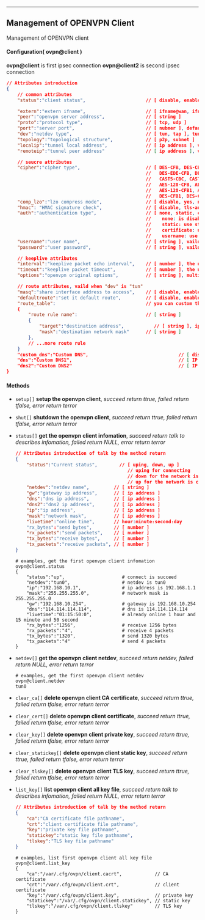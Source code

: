 ***
## Management of OPENVPN Client
Management of OPENVPN client

#### Configuration( ovpn@client )
**ovpn@client** is first ipsec connection
**ovpn@client2** is second ipsec connection

```json
// Attributes introduction 
{
    // common attributes
    "status":"client status",                      // [ disable, enable ]

    "extern":"extern ifname",                      // [ ifname@wan, ifname@lte, ... ], default is defdault gateway
    "peer":"openvpn server address",               // [ string ]
    "proto":"protocol type",                       // [ tcp, udp ]
    "port":"server port",                          // [ nubmer ], default is 1194
    "dev":"netdev type",                           // [ tun, tap ], tun is tunnel, tap is bridge to ifname@lan
    "topology":"topological structure",            // [ p2p, subnet ]
    "localip":"tunnel local address",              // [ ip address ], vailed when "topology" is "p2p"
    "remoteip":"tunnel peer address"               // [ ip address ], vailed when "topology" is "p2p"

    // seucre attributes
    "cipher":"cipher type",                        // [ DES-CFB, DES-CBC, RC2-CBC, RC2-CFB, RC2-OFB, DES-EDE-CBC, DES-EDE3-CBC, DES-OFB, 
                                                   //   DES-EDE-CFB, DES-EDE3-CFB, DES-EDE-OFB, DES-EDE3-OFB, DESX-CBC, BF-CBC, BF-CFB, BF-OFB,
                                                   //   CAST5-CBC, CAST5-CFB, CAST5-OFB, RC2-40-CBC, RC2-64-CBC, AES-128-CBC, AES-128-OFB,
                                                   //   AES-128-CFB, AES-192-CBC, AES-192-OFB, AES-192-CFB, AES-256-CBC, AES-256-OFB, AES-256-CFB,
                                                   //   AES-128-CFB1, AES-192-CFB1, AES-256-CFB1, AES-128-CFB8, AES-192-CFB8, AES-256-CFB8,
                                                   //   DES-CFB1, DES-CFB8, DES-EDE3-CFB1, DES-EDE3-CFB8, SEED-CBC, SEED-OFB, SEED-CFB ]
    "comp_lzo":"lzo compress mode",                // [ disable, yes, no, adaptive ]
    "hmac": "HMAC signature check",                // [ disable, tls-auth, tls-crypt ], version2.3 don't supoort "tls-crypt", "tls-auth" and "tls-crypt" need client.tlskey
    "auth":"authentication type",                  // [ none, static, certificate, username ]
                                                   //    none: is disable
                                                   //    static: use static key, need client.statickey
                                                   //    certificate: use CA certificate, need client.ca/client.crt/client.key
                                                   //    username: use username and password, need client.ca
    "username":"user name",                        // [ string ], vaild when "auth" is "username"
    "password":"user password",                    // [ string ], vaild when "auth" is "username"

    // keeplive attributes
    "interval":"keeplive packet echo interval",    // [ number ], the unit is second
    "timeout":"keeplive packet timeout",           // [ number ], the unit is second
    "options":"openvpn original options",          // [ string ], multiple options are separated by semicolons

    // route attributes, vaild when "dev" is "tun"
    "masq":"share interface address to access",    // [ disable, enable ]
    "defaultroute":"set it default route",         // [ disable, enable ]
    "route_table":                                 // you can custom the route rule on this connect, vaild when "defaultroute" is "disable"
    {
        "route rule name":                         // [ string ]
        {
            "target":"destination address",           // [ string ], ip address or network
            "mask":"destination network mask"      // [ string ]
        },
        // ...more route rule
    }
    "custom_dns":"Custom DNS",                                 // [ disable, enable ]
    "dns":"Custom DNS1",                                       // [ IP address ], This is valid when "custom_dns" is "enable"
    "dns2":"Custom DNS2"                                       // [ IP address ], This is valid when "custom_dns" is "enable"
}

```


#### **Methods**

+ `setup[]` **setup the openvpn client**, *succeed return ttrue, failed return tfalse, error return terror*

+ `shut[]` **shutdown the openvpn client**, *succeed return ttrue, failed return tfalse, error return terror*

+ `status[]` **get the openvpn client infomation**, *succeed return talk to describes infomation, failed return NULL, error return terror*
    ```json
    // Attributes introduction of talk by the method return
    {
        "status":"Current status",        // [ uping, down, up ]
                                             // uping for connecting
                                             // down for the network is down
                                             // up for the network is connect succeed
        "netdev":"netdev name",         // [ string ]
        "gw":"gateway ip address",      // [ ip address ]
        "dns":"dns ip address",         // [ ip address ]
        "dns2":"dns2 ip address",       // [ ip address ]
        "ip":"ip address",              // [ ip address ]
        "mask":"network mask",          // [ ip address ]
        "livetime":"online time",       // hour:minute:second:day
        "rx_bytes":"send bytes",        // [ number ]
        "rx_packets":"send packets",    // [ number ]
        "tx_bytes":"receive bytes",     // [ number ]
        "tx_packets":"receive packets", // [ number ]
    }
    ```
    ```shell
    # examples, get the first openvpn client infomation
    ovpn@client.status
    {
        "status":"up",                     # connect is succeed
        "netdev":"tun0",                   # netdev is tun0
        "ip":"192.168.10.1",               # ip address is 192.168.1.1
        "mask":"255.255.255.0",            # network mask is 255.255.255.0
        "gw":"192.168.10.254",             # gateway is 192.168.10.254
        "dns":"114.114.114.114",           # dns is 114.114.114.114
        "livetime":"01:15:50:0",           # already online 1 hour and 15 minute and 50 second
        "rx_bytes":"1256",                 # receive 1256 bytes
        "rx_packets":"4",                  # receive 4 packets
        "tx_bytes":"1320",                 # send 1320 bytes
        "tx_packets":"4"                   # send 4 packets
    }
    ```

+ `netdev[]` **get the openvpn client netdev**, *succeed return netdev, failed return NULL, error return terror*
    ```shell
    # examples, get the first openvpn client netdev
    ovpn@client.netdev
    tun0
    ```

+ `clear_ca[]` **delete openvpn client CA certificate**, *succeed return ttrue, failed return tfalse, error return terror*

+ `clear_cert[]` **delete openvpn client certificate**, *succeed return ttrue, failed return tfalse, error return terror*

+ `clear_key[]` **delete openvpn client private key**, *succeed return ttrue, failed return tfalse, error return terror*

+ `clear_statickey[]` **delete openvpn client static key**, *succeed return ttrue, failed return tfalse, error return terror*

+ `clear_tlskey[]` **delete openvpn client TLS key**, *succeed return ttrue, failed return tfalse, error return terror*

+ `list_key[]` **list openvpn client all key file**, *succeed return talk to describes infomation, failed return NULL, error return terror*
    ```json
    // Attributes introduction of talk by the method return
    {
        "ca":"CA certificate file pathname",
        "crt":"client certificate file pathname",
        "key":"private key file pathname",
        "statickey":"static key file pathname",
        "tlskey":"TLS key file pathname"
    }
    ```
    ```shell
    # examples, list first openvpn client all key file
    ovpn@client.list_key
    {
        "ca":"/var/.cfg/ovpn/client.cacrt",            // CA certificate
        "crt":"/var/.cfg/ovpn/client.crt",             // client certificate
        "key":"/var/.cfg/ovpn/client.key",             // private key
        "statickey":"/var/.cfg/ovpn/client.statickey", // static key
        "tlskey":"/var/.cfg/ovpn/client.tlskey"        // TLS key
    }
    ```


